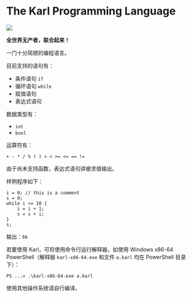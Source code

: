 # The Karl Programming Language

![](https://gitee.com/karl-dev/karl/raw/master/logo.png)

**全世界无产者，联合起来！**

一门十分简陋的编程语言。

目前支持的语句有：

- 条件语句 `if`
- 循环语句 `while`
- 赋值语句
- 表达式语句

数据类型有：

- `int`
- `bool`

运算符有：

```
+ - * / % ( ) > < >= <= == !=
```

由于尚未支持函数，表达式语句讲被求值输出。

样例程序如下：

```
i = 0; // this is a comment
s = 0;
while i <= 10 {
    i = i + 1;
    s = s + i;
}
s;
```

输出：`66`

若要使用 Karl，可将使用命令行运行解释器，如使用 Windows x86-64 PowerShell（解释器 `karl-x86-64.exe` 和文件 `a.karl` 均在 PowerShell 目录下）：

```
PS ...> .\karl-x86-64.exe a.karl
```

使用其他操作系统请自行编译。